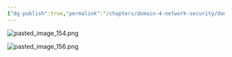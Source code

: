 ```yaml
---
{"dg-publish":true,"permalink":"/chapters/domain-4-network-security/domain-4-network-security/4-8-network-segmentation-demilitarized-zone-dmz/","noteIcon":""}
---
```



![pasted_image_154.png](/img/user/pasted_image_154.png)

![pasted_image_156.png](/img/user/pasted_image_156.png)